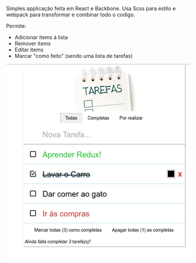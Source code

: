 Simples applicação feita em React e Backbone.
Usa Scss para estilo e webpack para transformar e combinar todo o codigo.

Permite:
- Adicionar items á lista
- Remover items
- Editar items
- Marcar "como feito" (sendo uma lista de tarefas)


![screen](screen.png)